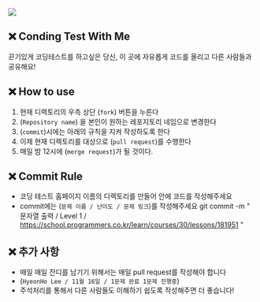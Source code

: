 <div>
    <img src="https://capsule-render.vercel.app/api?type=wave&color=auto&height=180&text=Coding%20Test%20With%20Me&animation=fadeIn&fontColor=000000&fontSize=60" />
</div>
 
## ❌ Conding Test With Me
끈기있게 코딩테스트를 하고싶은 당신, 이 곳에 자유롭게 코드를 올리고 다른 사람들과 공유해요!


## ❌ How to use
1. 현재 디렉토리의 우측 상단 (`fork`) 버튼을 누른다
2. (`Repository name`) 을 본인이 원하는 레포지토리 네임으로 변경한다
3. (`commit`)시에는 아래의 규칙을 지켜 작성하도록 한다
4. 이제 현재 디렉토리를 대상으로 (`pull request`)를 수행한다
5. 매일 밤 12시에 (`merge request`)가 될 것이다.


## ❌ Commit Rule
- 코딩 테스트 홈페이지 이름의 디렉토리를 만들어 안에 코드를 작성해주세요
- commit에는 (`문제 이름 / 난이도 / 문제 링크`)를 작성해주세요
    git commit -m " 문자열 출력 / Level 1 / https://school.programmers.co.kr/learn/courses/30/lessons/181951 "

## ❌ 추가 사항
- 매일 매일 잔디를 남기기 위해서는 매일 pull request를 작성해야 합니다
- (`HyeonHo Lee / 11월 16일 / 1문제 완료 1문제 진행중`)
- 주석처리를 통해서 다른 사람들도 이해하기 쉽도록 작성해주면 더 좋습니다!
